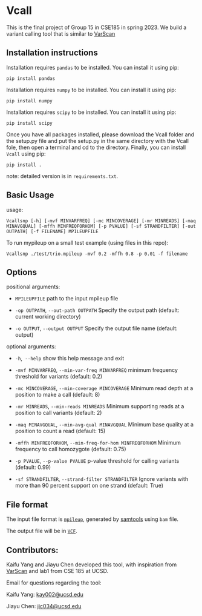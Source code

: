 # Vcall

This is the final project of Group 15 in CSE185 in spring 2023. We build a variant calling tool that is similar to [VarScan](https://varscan.sourceforge.net/)

## Installation instructions

Installation requires `pandas` to be installed. You can install it using pip: 
``` 
pip install pandas 
```
Installation requires `numpy` to be installed. You can install it using pip: 
``` 
pip install numpy 
```
Installation requires `scipy` to be installed. You can install it using pip: 
``` 
pip install scipy
```
Once you have all packages installed, please download the Vcall folder and the setup.py file and put the setup.py in the same directory with the Vcall fole, then open a terminal and cd to the directory. Finally, you can install `Vcall` using pip: 
```
pip install .
```

note: detailed version is in `requirements.txt`. 

## Basic Usage

usage: 
```
Vcallsnp [-h] [-mvf MINVARFREQ] [-mc MINCOVERAGE] [-mr MINREADS] [-maq MINAVGQUAL] [-mffh MINFREQFORHOM] [-p PVALUE] [-sf STRANDFILTER] [-out OUTPATH] [-f FILENAME] MPILEUPFILE
```

To run mypileup on a small test example (using files in this repo):

```
Vcallsnp ./test/trio.mpileup -mvf 0.2 -mffh 0.8 -p 0.01 -f filename
```


## Options

positional arguments:

  - `MPILEUPFILE`       path to the input mpileup file


  - `-op OUTPATH`, `--out-path OUTPATH`
                        Specify the output path (default: current working directory)


  - `-o OUTPUT`, `--output OUTPUT`
                        Specify the output file name (default: output)  

optional arguments:

  - `-h`,` --help`            show this help message and exit


  - `-mvf MINVARFREQ`, `--min-var-freq MINVARFREQ`
                        minimum frequency threshold for variants (default: 0.2)


  - `-mc MINCOVERAGE`, `--min-coverage MINCOVERAGE`
                        Minimum read depth at a position to make a call (default: 8)


  - `-mr MINREADS`, `--min-reads MINREADS`
                        Minimum supporting reads at a position to call variants (default: 2)


  - `-maq MINAVGQUAL`, `--min-avg-qual MINAVGQUAL`
                        Minimum base quality at a position to count a read (default: 15)


  - `-mffh MINFREQFORHOM`, `--min-freq-for-hom MINFREQFORHOM`
                        Minimum frequency to call homozygote (default: 0.75)


  - `-p PVALUE`, `--p-value PVALUE`
                        p-value threshold for calling variants (default: 0.99)


  - `-sf STRANDFILTER`, `--strand-filter STRANDFILTER`
                        Ignore variants with more than 90 percent support on one strand (default: True)



## File format

The input file format is [`mpileup`](http://www.htslib.org/doc/samtools-mpileup.html), generated by [samtools](http://www.htslib.org/) using `bam` file.

The output file will be in [`VCF`](https://samtools.github.io/hts-specs/VCFv4.2.pdf).

## Contributors:

Kaifu Yang and Jiayu Chen developed this tool, with inspiration from [VarScan](https://varscan.sourceforge.net/) and lab1 from CSE 185 at UCSD.

Email for questions regarding the tool:

Kaifu Yang: kay002@ucsd.edu

Jiayu Chen: jic034@ucsd.edu

